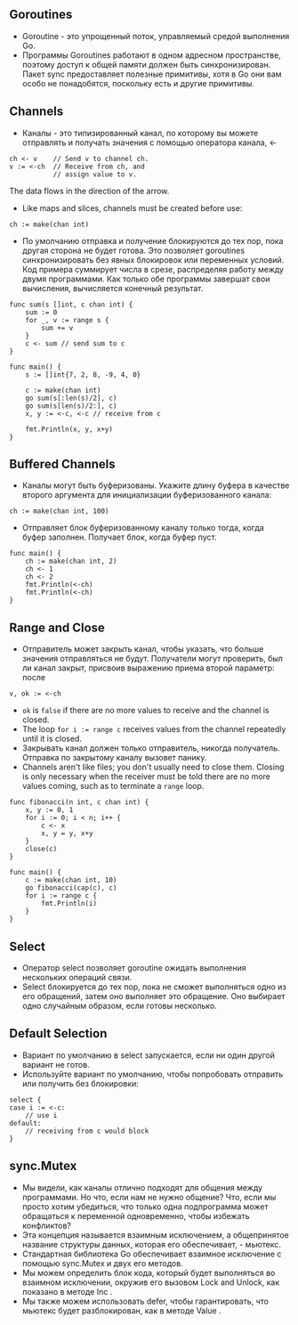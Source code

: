 ## Goroutines
- Goroutine - это упрощенный поток, управляемый средой выполнения Go.
- Программы Goroutines работают в одном адресном пространстве, поэтому доступ к общей памяти должен быть синхронизирован. Пакет sync предоставляет полезные примитивы, хотя в Go они вам особо не понадобятся, поскольку есть и другие примитивы.
## Channels
- Каналы - это типизированный канал, по которому вы можете отправлять и получать значения с помощью оператора канала, <-
```
ch <- v    // Send v to channel ch.
v := <-ch  // Receive from ch, and
           // assign value to v.
```
The data flows in the direction of the arrow.
- Like maps and slices, channels must be created before use:
```
ch := make(chan int)
```
- По умолчанию отправка и получение блокируются до тех пор, пока другая сторона не будет готова. Это позволяет goroutines синхронизировать без явных блокировок или переменных условий.
Код примера суммирует числа в срезе, распределяя работу между двумя программами. Как только обе программы завершат свои вычисления, вычисляется конечный результат.
```
func sum(s []int, c chan int) {
	sum := 0
	for _, v := range s {
		sum += v
	}
	c <- sum // send sum to c
}

func main() {
	s := []int{7, 2, 8, -9, 4, 0}

	c := make(chan int)
	go sum(s[:len(s)/2], c)
	go sum(s[len(s)/2:], c)
	x, y := <-c, <-c // receive from c

	fmt.Println(x, y, x+y)
}

```
## Buffered Channels
- Каналы могут быть буферизованы. Укажите длину буфера в качестве второго аргумента для инициализации буферизованного канала:
```
ch := make(chan int, 100)
```
- Отправляет блок буферизованному каналу только тогда, когда буфер заполнен. Получает блок, когда буфер пуст.
```
func main() {
	ch := make(chan int, 2)
	ch <- 1
	ch <- 2
	fmt.Println(<-ch)
	fmt.Println(<-ch)
}
```
## Range and Close
- Отправитель может закрыть канал, чтобы указать, что больше значения отправляться не будут. Получатели могут проверить, был ли канал закрыт, присвоив выражению приема второй параметр: после
```
v, ok := <-ch
```
- `ok` is `false` if there are no more values to receive and the channel is closed.
- The loop `for i := range c` receives values from the channel repeatedly until it is closed.
-  Закрывать канал должен только отправитель, никогда получатель. Отправка по закрытому каналу вызовет панику.
- Channels aren't like files; you don't usually need to close them. Closing is only necessary when the receiver must be told there are no more values coming, such as to terminate a `range` loop.
```
func fibonacci(n int, c chan int) {
	x, y := 0, 1
	for i := 0; i < n; i++ {
		c <- x
		x, y = y, x+y
	}
	close(c)
}

func main() {
	c := make(chan int, 10)
	go fibonacci(cap(c), c)
	for i := range c {
		fmt.Println(i)
	}
}
```
## Select
- Оператор select позволяет goroutine ожидать выполнения нескольких операций связи.
- Select блокируется до тех пор, пока не сможет выполняться одно из его обращений, затем оно выполняет это обращение. Оно выбирает одно случайным образом, если готовы несколько.
## Default Selection
- Вариант по умолчанию в select запускается, если ни один другой вариант не готов.
- Используйте вариант по умолчанию, чтобы попробовать отправить или получить без блокировки:
```
select {
case i := <-c:
    // use i
default:
    // receiving from c would block
}
```
## sync.Mutex
- Мы видели, как каналы отлично подходят для общения между программами. Но что, если нам не нужно общение? Что, если мы просто хотим убедиться, что только одна подпрограмма может обращаться к переменной одновременно, чтобы избежать конфликтов?
- Эта концепция называется взаимным исключением, а общепринятое название структуры данных, которая его обеспечивает, - мьютекс.
- Стандартная библиотека Go обеспечивает взаимное исключение с помощью sync.Mutex и двух его методов.
- Мы можем определить блок кода, который будет выполняться во взаимном исключении, окружив его вызовом Lock and Unlock, как показано в методе Inc .
- Мы также можем использовать defer, чтобы гарантировать, что мьютекс будет разблокирован, как в методе Value .
